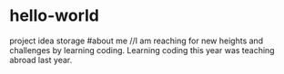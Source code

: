 # hello-world
project idea storage
#about me
//I am reaching for new heights and challenges by learning coding. Learning coding this year was teaching abroad last year.
